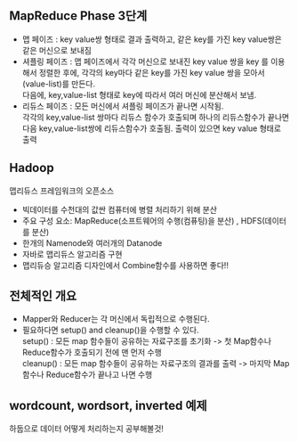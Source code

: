 ## MapReduce Phase 3단계
- 맵 페이즈 : key value쌍 형태로 결과 출력하고, 같은 key를 가진 key value쌍은 같은 머신으로 보내짐  
- 셔플링 페이즈 : 맵 페이즈에서 각각 머신으로 보내진 key value 쌍을 key 를 이용해서 정렬한 후에, 각각의 key마다 같은 key를 가진 key value 쌍을 모아서 (value-list)를 만든다.  
다음에, key,value-list 형태로 key에 따라서 여러 머신에 분산해서 보냄.  
- 리듀스 페이즈 : 모든 머신에서 셔플링 페이즈가 끝나면 시작됨.  
각각의 key,value-list 쌍마다 리듀스 함수가 호출되며 하나의 리듀스함수가 끝나면 다음 key,value-list쌍에 리듀스함수가 호출됨. 출력이 있으면 key value 형태로 출력

## Hadoop
맵리듀스 프레임워크의 오픈소스  
- 빅데이터를 수천대의 값싼 컴퓨터에 병렬 처리하기 위해 분산
- 주요 구성 요소: MapReduce(소프트웨어의 수행(컴퓨팅)을 분산) , HDFS(데이터를 분산)  
- 한개의 Namenode와 여러개의 Datanode
- 자바로 맵리듀스 알고리즘 구현
- 맵리듀승 알고리즘 디자인에서 Combine함수를 사용하면 좋다!!

## 전체적인 개요
- Mapper와 Reducer는 각 머신에서 독립적으로 수행된다.
- 필요하다면 setup() and cleanup()을 수행할 수 있다.  
setup() : 모든 map 함수들이 공유하는 자료구조를 초기화 -> 첫 Map함수나 Reduce함수가 호출되기 전에 맨 먼저 수행  
cleanup() : 모든 map 함수들이 공유하는 자료구조의 결과를 출력 -> 마지막 Map함수나 Reduce함수가 끝나고 나면 수행

## wordcount, wordsort, inverted 예제

하둡으로 데이터 어떻게 처리하는지 공부해볼것!
